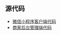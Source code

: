 ## 源代码
* [微信小程序客户端代码](https://github.com/uml163/Wechat)
* [商家后台管理端代码](https://github.com/uml163/Manager)

